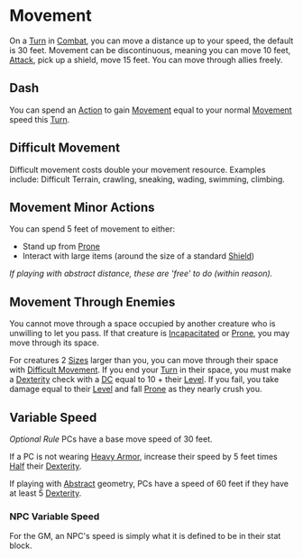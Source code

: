 # Movement

On a [Turn](../Core%20Procedures/Turn.md) in [Combat](Combat.md), you can move a distance up to your speed, the default is 30 feet. Movement can be discontinuous, meaning you can move 10 feet, [Attack](Attack.md), pick up a shield, move 15 feet. You can move through allies freely.

## Dash

You can spend an [Action](../Core%20Procedures/Action.md) to gain [Movement]() equal to your normal [Movement]() speed this [Turn](../Core%20Procedures/Turn.md).

## Difficult Movement

Difficult movement costs double your movement resource. Examples include: Difficult Terrain, crawling, sneaking, wading, swimming, climbing.

## Movement Minor Actions

You can spend 5 feet of movement to either:

- Stand up from [Prone](../Conditions/Prone.md)
- Interact with large items (around the size of a standard [Shield](../../Items/Armor/Mundane%20Armor/Mundane%20Shield.md))

*If playing with abstract distance, these are 'free' to do (within reason).*

## Movement Through Enemies

You cannot move through a space occupied by another creature who is unwilling to let you pass. If that creature is [Incapacitated](../Conditions/Incapacitated.md) or [Prone](../Conditions/Prone.md), you may move through its space.

For creatures 2 [Sizes](../Core%20Procedures/Geometry.md#Sizes) larger than you, you can move through their space with [Difficult Movement](#Difficult%20Movement). If you end your [Turn](../Core%20Procedures/Turn.md) in their space, you must make a [Dexterity](../../Player%20Characters/Chosen%20Statistics/Dexterity.md) check with a [DC](../Core%20Procedures/DC.md) equal to 10 + their [Level](../../Player%20Characters/Derived%20Statistics/Level.md). If you fail, you take damage equal to their [Level](../../Player%20Characters/Derived%20Statistics/Level.md) and fall [Prone](../Conditions/Prone.md) as they nearly crush you.

## Variable Speed

*Optional Rule*
PCs have a base move speed of 30 feet.

If a PC is not wearing [Heavy Armor](../../Items/Armor/Armor%20Properties/Heavy%20Armor%20Property.md), increase their speed by 5 feet times [Half](../Core%20Procedures/Half.md) their [Dexterity](../../Player%20Characters/Chosen%20Statistics/Dexterity.md).

If playing with [Abstract](../Core%20Procedures/Geometry.md#Abstract) geometry, PCs have a speed of 60 feet if they have at least 5 [Dexterity](../../Player%20Characters/Chosen%20Statistics/Dexterity.md).

### NPC Variable Speed

For the GM, an NPC's speed is simply what it is defined to be in their stat block.

